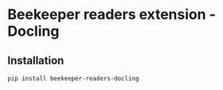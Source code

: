 # Beekeeper readers extension - Docling

## Installation 

```bash
pip install beekeeper-readers-docling
```
